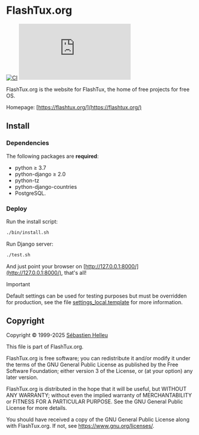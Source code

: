 # FlashTux.org

[![CI](https://github.com/flashtux/flashtux.org/workflows/CI/badge.svg)](https://github.com/flashtux/flashtux.org/actions)
[![REUSE status](https://api.reuse.software/badge/github.com/flashtux/flashtux.org)](https://api.reuse.software/info/github.com/flashtux/flashtux.org)

FlashTux.org is the website for FlashTux, the home of free projects for free OS.

Homepage: [https://flashtux.org/](https://flashtux.org/)

## Install

### Dependencies

The following packages are **required**:

- python ≥ 3.7
- python-django ≥ 2.0
- python-tz
- python-django-countries
- PostgreSQL.

### Deploy

Run the install script:

```bash
./bin/install.sh
```

Run Django server:

```bash
./test.sh
```

And just point your browser on [http://127.0.0.1:8000/](http://127.0.0.1:8000/), that's all!

> [!IMPORTANT]
> Default settings can be used for testing purposes but must be overridden for production,
see the file [settings_local.template](flashtux/settings_local.template) for more information.

## Copyright

Copyright © 1999-2025 [Sébastien Helleu](https://github.com/flashcode)

This file is part of FlashTux.org.

FlashTux.org is free software; you can redistribute it and/or modify
it under the terms of the GNU General Public License as published by
the Free Software Foundation; either version 3 of the License, or
(at your option) any later version.

FlashTux.org is distributed in the hope that it will be useful,
but WITHOUT ANY WARRANTY; without even the implied warranty of
MERCHANTABILITY or FITNESS FOR A PARTICULAR PURPOSE.  See the
GNU General Public License for more details.

You should have received a copy of the GNU General Public License
along with FlashTux.org.  If not, see <https://www.gnu.org/licenses/>.
